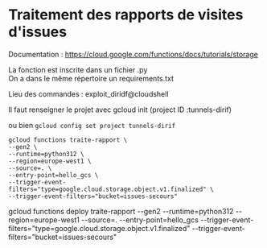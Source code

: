# Traitement des rapports de visites d'issues
Documentation : https://cloud.google.com/functions/docs/tutorials/storage 

La fonction est inscrite dans un fichier .py  
On a dans le même répertoire un requirements.txt


Lieu des commandes : exploit_diridf@cloudshell

Il  faut renseigner le projet avec gcloud init (project ID :tunnels-dirif)

ou bien  `gcloud config set project tunnels-dirif`


```
gcloud functions traite-rapport \
--gen2 \
--runtime=python312 \
--region=europe-west1 \
--source=. \
--entry-point=hello_gcs \
--trigger-event-filters="type=google.cloud.storage.object.v1.finalized" \
--trigger-event-filters="bucket=issues-secours"
```

gcloud functions deploy traite-rapport --gen2 --runtime=python312 --region=europe-west1 --source=. --entry-point=hello_gcs --trigger-event-filters="type=google.cloud.storage.object.v1.finalized" --trigger-event-filters="bucket=issues-secours"

